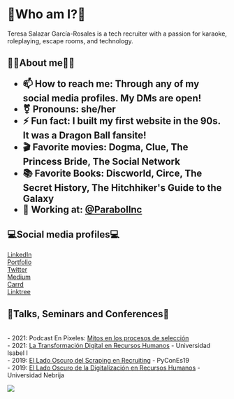 <h1>🤗Who am I?🤗</H1>



Teresa Salazar García-Rosales is a tech recruiter with a passion for karaoke, roleplaying, escape rooms, and technology.

<h2>👩🏻About me👩🏻</b2>

- 📫 How to reach me: Through any of my social media profiles. My DMs are open!
- ⚧️ Pronouns: she/her
- ⚡ Fun fact: I built my first website in the 90s. It was a Dragon Ball fansite! 
- 🎬 Favorite movies: Dogma, Clue, The Princess Bride, The Social Network
- 📚 Favorite Books: Discworld, Circe, The Secret History, The Hitchhiker's Guide to the Galaxy
- 🏦 Working at: <a href="https://github.com/ParabolInc">@ParabolInc</a>

<h2>💻Social media profiles💻</h2>
<a href="https://www.linkedin.com/in/seleccionit/?locale=en_US">LinkedIn</a>
<br><a href="http://teresa-salazar.surge.sh/">Portfolio</a>
<br><a href="http://twitter.com/tsalazargr">Twitter</a>
<br><a href="https://tsalazargr.medium.com/">Medium</a>
<br><a href="https://tsalazargr.carrd.co/">Carrd</a>
<br><a href="https://linktr.ee/tsalazargr">Linktree</a>

<h2>🎤Talks, Seminars and Conferences🎤</h2>
<br>- 2021: Podcast En Pixeles: <a href="https://podcasts.apple.com/us/podcast/mitos-en-los-procesos-de-selecci%C3%B3n-invitada-tsalazargr/id1595085432?i=1000544104062">Mitos en los procesos de selección</a>
<br>- 2021: <a href="https://www.ui1.es/sala-de-prensa/webinar-en-la-universidad-isabel-i-sobre-la-transformacion-digital-en-opensistemas">La Transformación Digital en Recursos Humanos</a> - Universidad Isabel I 
<br>- 2019: <a href="https://www.youtube.com/watch?v=Z7gQGcVtBiM&feature=youtu.be">El Lado Oscuro del Scraping en Recruiting</a> - PyConEs19
<br>- 2019: <a href="https://www.nebrija.com/medios/informatica/2019/02/04/teresa-salazar-de-open-sistemas-nos-acerco-el-lado-oscuro-de-la-digitalizacion-en-recursos-humanos/">El Lado Oscuro de la Digitalización en Recursos Humanos</a> - Universidad Nebrija

![](https://komarev.com/ghpvc/?username=TSalazargr)

<!--
**TSalazargr/TSalazargr** is a ✨ _special_ ✨ repository because its `README.md` (this file) appears on your GitHub profile.

Here are some ideas to get you started:

- 🔭 I’m currently working on ...
- 🌱 I’m currently learning ...
- 👯 I’m looking to collaborate on ...
- 🤔 I’m looking for help with ...
- 💬 Ask me about ...
- 📫 How to reach me: ...
- 😄 Pronouns: ...
- ⚡ Fun fact: ...
-->

